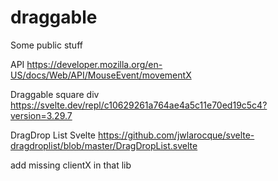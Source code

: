 # draggable
Some public stuff

API
https://developer.mozilla.org/en-US/docs/Web/API/MouseEvent/movementX

Draggable square div
https://svelte.dev/repl/c10629261a764ae4a5c11e70ed19c5c4?version=3.29.7 

DragDrop List Svelte
https://github.com/jwlarocque/svelte-dragdroplist/blob/master/DragDropList.svelte

add missing clientX in that lib
